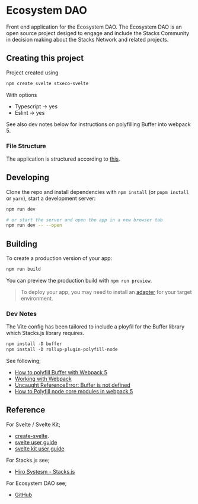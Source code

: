 # Ecosystem DAO

Front end application for the Ecosystem DAO. The Ecosystem DAO is an
open source project desiged to engage and include the Stacks Community
in decision making about the Stacks Network and related projects.

## Creating this project

Project created using

```bash
npm create svelte stxeco-svelte
```

With options

- Typescript -> yes
- Eslint -> yes

See also dev notes below for instructions on polyfilling Buffer into webpack 5.

### File Structure

The application is structured according to [this](https://kit.svelte.dev/docs/project-structure).

## Developing

Clone the repo and install dependencies with `npm install` (or `pnpm install` or `yarn`), start a development server:

```bash
npm run dev

# or start the server and open the app in a new browser tab
npm run dev -- --open
```

## Building

To create a production version of your app:

```bash
npm run build
```

You can preview the production build with `npm run preview`.

> To deploy your app, you may need to install an [adapter](https://kit.svelte.dev/docs/adapters) for your target environment.

### Dev Notes

The Vite config has been tailored to include a ployfil for the Buffer library which
Stacks.js library requires.

```js
npm install -D buffer
npm install -D rollup-plugin-polyfill-node
```

See following;

- [How to polyfill Buffer with Webpack 5
  ](https://viglucci.io/how-to-polyfill-buffer-with-webpack-5)
- [Working with Webpack](https://cli.vuejs.org/guide/webpack.html#chaining-advanced)
- [Uncaught ReferenceError: Buffer is not defined](https://stackoverflow.com/questions/68707553/uncaught-referenceerror-buffer-is-not-defined)
- [How to Polyfill node core modules in webpack 5](https://stackoverflow.com/questions/64557638/how-to-polyfill-node-core-modules-in-webpack-5)

## Reference

For Svelte / Svelte Kit;

- [create-svelte](https://github.com/sveltejs/kit/tree/master/packages/create-svelte).
- [svelte user guide](https://svelte.dev/tutorial/writable-stores)
- [svelte kit user guide](https://kit.svelte.dev/docs/introduction#before-we-begin)

For Stacks.js see;

- [Hiro Systesm - Stacks.js](https://github.com/hirosystems/stacks.js)

For Ecosystem DAO see;

- [GitHub](https://github.com/Clarity-Innovation-Lab/ecosystem-dao)

